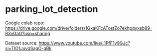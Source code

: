# parking_lot_detection

Google colab repo:
https://drive.google.com/drive/folders/1GxaKFcATostZo7ekhpqyxsb89-R3vGaG?usp=sharing  

Dataset source:
https://www.youtube.com/live/_1PfF1v9GJc?si=TID1JuvqSagO-gBk  
